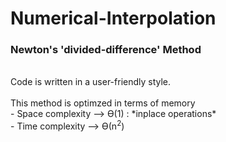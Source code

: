 ﻿# Numerical-Interpolation
 
### Newton's 'divided-difference' Method <br />
<br />
Code is written in a user-friendly style. <br />
<br />
This method is optimzed in terms of memory <br />
  - Space complexity —> Ө(1) : *inplace operations* <br />
  - Time complexity  —> Ө(n<sup>2</sup>) <br />
<br />
<br />

